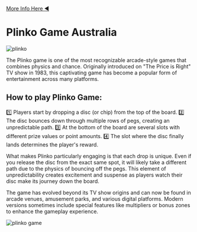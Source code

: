 [More Info Here ◀️](https://plinko-australia.com/)

# **Plinko Game Australia**

![plinko](https://github.com/user-attachments/assets/357b91e6-5f67-4367-8f82-2a12c6b865f2)

The Plinko game is one of the most recognizable arcade-style games that combines physics and chance. Originally introduced on "The Price is Right" TV show in 1983, this captivating game has become a popular form of entertainment across many platforms.

## **How to play Plinko Game:**

1️⃣ Players start by dropping a disc (or chip) from the top of the board.
2️⃣ The disc bounces down through multiple rows of pegs, creating an unpredictable path.
3️⃣ At the bottom of the board are several slots with different prize values or point amounts.
4️⃣ The slot where the disc finally lands determines the player's reward.

What makes Plinko particularly engaging is that each drop is unique. Even if you release the disc from the exact same spot, it will likely take a different path due to the physics of bouncing off the pegs. This element of unpredictability creates excitement and suspense as players watch their disc make its journey down the board.

The game has evolved beyond its TV show origins and can now be found in arcade venues, amusement parks, and various digital platforms. Modern versions sometimes include special features like multipliers or bonus zones to enhance the gameplay experience.

![plinko game](https://github.com/user-attachments/assets/c41332df-962f-4497-a791-ed479d80bc17)

